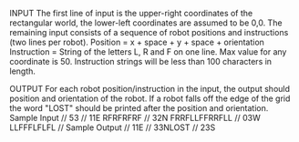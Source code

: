 INPUT
The  first line of input is the upper-right coordinates of the rectangular world, the lower-left coordinates are assumed to be 0,0.
The remaining input consists of a sequence of robot positions and instructions (two lines per robot). 
Position = x + space + y + space + orientation
Instruction = String of the letters L, R and F on one line.
Max value for any coordinate is 50.
Instruction strings will be less than 100 characters in length.  


OUTPUT
For each robot position/instruction in the input, the output should position and orientation of the robot. If a robot falls off the edge of the grid the word "LOST" should be printed after the position and orientation.
Sample Input
// 53
// 11E RFRFRFRF
// 32N FRRFLLFFRRFLL
// 03W LLFFFLFLFL
// Sample Output
// 11E 
// 33NLOST 
// 23S
